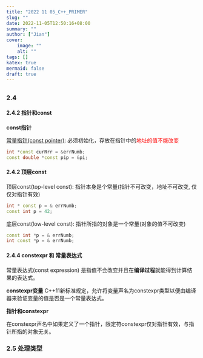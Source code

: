 ```yaml
---
title: "2022 11 05_C++_PRIMER"
slug: ""
date: 2022-11-05T12:50:16+08:00
summary: ""
author: ["Jian"]
cover:
    image: ""
    alt: ""
tags: []
katex: true
mermaid: false
draft: true
---
```


## 

### 2.4

#### 2.4.2 指针和const

**const指针**

<u>常量指针(const pointer)</u>: 必须初始化，存放在指针中的<font color=red>地址的值不能改变</font>

```c++
int *const curRrr = &errNumb;
const double *const pip = &pi;
```

#### 2.4.2 顶层const

顶层const(top-level const): 指针本身是个常量(指针不可改变，地址不可改变, 仅仅对指针有效)

```c++
int * const p = & errNumb;
const int p = 42;
```
底层const(low-level const): 指针所指的对象是一个常量(对象的值不可改变)

```c++
const int *p = & errNumb;
int const *p = & errNumb;
```

#### 2.4.4 constexpr 和 常量表达式

常量表达式(const expression) 是指值不会改变并且在**编译过程**就能得到计算结果的表达式。

**constexpr变量**
C++11新标准规定，允许将变量声名为constexpr类型以便由编译器来验证变量的值是否是一个常量表达式。

**指针和constexpr**

在constexpr声名中如果定义了一个指针，限定符constexpr仅对指针有效，与指针所指的对象无关。

### 2.5 处理类型